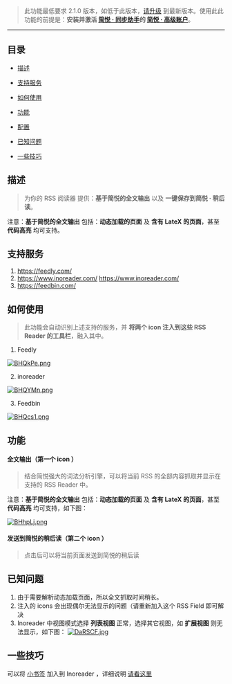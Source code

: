 > 此功能最低要求 2.1.0 版本，如低于此版本，[请升级](http://ksria.com/simpread/) 到最新版本。使用此此功能的前提是：**安装并激活 [简悦 ·  同步助手](Sync)的 [简悦 · 高级账户](高级账户)**。

***

目录
---
- [描述](#描述)

- [支持服务](#支持服务)

- [如何使用](#如何使用)

- [功能](#功能)

- [配置](#配置)

- [已知问题](#已知问题)

- [一些技巧](#一些技巧)


描述
---

> 为你的 RSS 阅读器 提供：**基于简悦的全文输出** 以及 **一键保存到简悦 · 稍后读**。

注意：**基于简悦的全文输出** 包括：**动态加载的页面** 及 **含有 LateX 的页面**，甚至 **代码高亮** 均可支持。

支持服务
---

1. https://feedly.com/
2. https://www.inoreader.com/  https://www.inoreader.com/
3. https://feedbin.com/

如何使用
---

> 此功能会自动识别上述支持的服务，并 **将两个 icon 注入到这些 RSS Reader 的工具栏**，融入其中。

1. Feedly

  [![BHQkPe.png](https://s1.ax1x.com/2020/11/09/BHQkPe.png)](https://imgchr.com/i/BHQkPe)
  
2. inoreader

  [![BHQYMn.png](https://s1.ax1x.com/2020/11/09/BHQYMn.png)](https://imgchr.com/i/BHQYMn)

3. Feedbin

  [![BHQcs1.png](https://s1.ax1x.com/2020/11/09/BHQcs1.png)](https://imgchr.com/i/BHQcs1)
  
功能
---

#### 全文输出（第一个 icon ）

> 结合简悦强大的词法分析引擎，可以将当前 RSS 的全部内容抓取并显示在支持的 RSS Reader 中。

注意：**基于简悦的全文输出** 包括：**动态加载的页面** 及 **含有 LateX 的页面**，甚至 **代码高亮** 均可支持，如下图：

[![BHhpLj.png](https://s1.ax1x.com/2020/11/09/BHhpLj.png)](https://imgchr.com/i/BHhpLj)

#### 发送到简悦的稍后读（第二个 icon ）

> 点击后可以将当前页面发送到简悦的稍后读


已知问题
---

1. 由于需要解析动态加载页面，所以全文抓取时间稍长。
2. 注入的 icons 会出现偶尔无法显示的问题（请重新加入这个 RSS Field 即可解决
3. Inoreader 中视图模式选择 **列表视图** 正常，选择其它视图，如 **扩展视图** 则无法显示，如下图：
   [![DaRSCF.jpg](https://s3.ax1x.com/2020/11/25/DaRSCF.jpg)](https://imgchr.com/i/DaRSCF)

一些技巧
---

可以将 [小书签](Bookmarklet) 加入到 Inoreader ，详细说明 [请看这里](https://github.com/Kenshin/simpread/issues/1421)